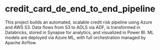 # credit_card_de_end_to_end_pipeline
This project builds an automated, scalable credit risk pipeline using Azure and AWS S3. Data flows from S3 to ADLS via ADF, is transformed in Databricks, stored in Synapse for analytics, and visualized in Power BI. ML models are deployed via Azure ML, with full orchestration managed by Apache Airflow.
